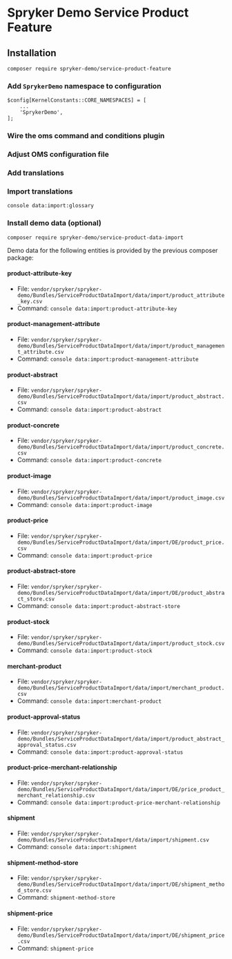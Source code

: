 # Spryker Demo Service Product Feature

## Installation

```
composer require spryker-demo/service-product-feature
```

### Add `SprykerDemo` namespace to configuration

```
$config[KernelConstants::CORE_NAMESPACES] = [
    ...
    'SprykerDemo',
];
```

### Wire the oms command and conditions plugin


### Adjust OMS configuration file


### Add translations


### Import translations

```
console data:import:glossary
```


### Install demo data (optional)

```
composer require spryker-demo/service-product-data-import
```

Demo data for the following entities is provided by the previous composer package:

#### product-attribute-key

* File: `vendor/spryker/spryker-demo/Bundles/ServiceProductDataImport/data/import/product_attribute_key.csv`
* Command: `console data:import:product-attribute-key`

#### product-management-attribute

* File: `vendor/spryker/spryker-demo/Bundles/ServiceProductDataImport/data/import/product_management_attribute.csv`
* Command: `console data:import:product-management-attribute`

#### product-abstract

* File: `vendor/spryker/spryker-demo/Bundles/ServiceProductDataImport/data/import/product_abstract.csv`
* Command: `console data:import:product-abstract`

#### product-concrete

* File: `vendor/spryker/spryker-demo/Bundles/ServiceProductDataImport/data/import/product_concrete.csv`
* Command: `console data:import:product-concrete`

#### product-image

* File: `vendor/spryker/spryker-demo/Bundles/ServiceProductDataImport/data/import/product_image.csv`
* Command: `console data:import:product-image`

#### product-price

* File: `vendor/spryker/spryker-demo/Bundles/ServiceProductDataImport/data/import/DE/product_price.csv`
* Command: `console data:import:product-price`

#### product-abstract-store

* File: `vendor/spryker/spryker-demo/Bundles/ServiceProductDataImport/data/import/DE/product_abstract_store.csv`
* Command: `console data:import:product-abstract-store`

#### product-stock

* File: `vendor/spryker/spryker-demo/Bundles/ServiceProductDataImport/data/import/product_stock.csv`
* Command: `console data:import:product-stock`

#### merchant-product

* File: `vendor/spryker/spryker-demo/Bundles/ServiceProductDataImport/data/import/merchant_product.csv`
* Command: `console data:import:merchant-product`

#### product-approval-status

* File: `vendor/spryker/spryker-demo/Bundles/ServiceProductDataImport/data/import/product_abstract_approval_status.csv`
* Command: `console data:import:product-approval-status`

#### product-price-merchant-relationship

* File: `vendor/spryker/spryker-demo/Bundles/ServiceProductDataImport/data/import/DE/price_product_merchant_relationship.csv`
* Command: `console data:import:product-price-merchant-relationship`

#### shipment

* File: `vendor/spryker/spryker-demo/Bundles/ServiceProductDataImport/data/import/shipment.csv`
* Command: `console data:import:shipment`

#### shipment-method-store

* File: `vendor/spryker/spryker-demo/Bundles/ServiceProductDataImport/data/import/DE/shipment_method_store.csv`
* Command: `shipment-method-store`

#### shipment-price

* File: `vendor/spryker/spryker-demo/Bundles/ServiceProductDataImport/data/import/DE/shipment_price.csv`
* Command: `shipment-price`

